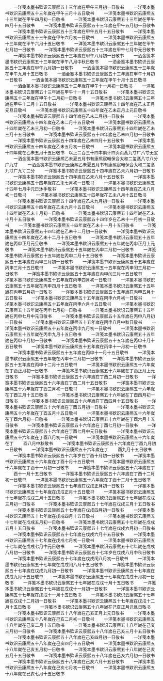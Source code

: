 <!-- { "loadSidebar": true } -->
　　一洋笺本墨书欵识云康熈五十三年嵗在甲午三月初一日敬书
　　一洋笺本墨书欵识云康熈五十三年嵗在甲午三月十五日敬书
　　一洋笺本墨书欵识云康熈五十三年嵗在甲午四月初一日敬书
　　一洋笺本墨书欵识云康熈五十三年嵗在甲午四月十五日敬书
　　一洋笺本墨书欵识云康熈五十三年嵗在甲午五月初一日敬书
　　一洋笺本墨书欵识云康熈五十三年嵗在甲午五月十五日敬书
　　一洋笺本墨书欵识云康熈五十三午嵗在甲午六月初一日敬书
　　一洋笺本墨书欵识云康熈五十三年嵗在甲午六月十五日敬书
　　一洋笺本墨书欵识云康熈五十三年嵗在甲午七月初一日敬书
　　一洋笺本墨书欵识云康熈五十三年嵗在甲午七月中元日敬书
　　一洋笺本墨书欵识云康熈五十三年嵗在甲午八月初一日敬书
　　一洒金笺本墨书欵识云康熈五十三年嵗在甲午八月中秋日敬书
　　一洒金笺本墨书欵识云康熈五十三年嵗在甲午九月初一日敬书
　　一洒金笺本墨书欵识云康熈五十三年嵗在甲午九月十五日敬书
　　一洒金笺本墨书欵识云康熈五十三年嵗在甲午十月初一日敬书
　　一洒金笺本墨书欵识云康熙五十三年嵗在甲午十月十五日敬书
　　一洒金笺本墨书欵识云康熈五十三年嵗在甲午十一月初一日敬书
　　一洋笺本墨书欵识云康熈五十三年嵗在甲午十一月十五日敬书
　　一洋笺本墨书欵识云康熈五十三年嵗在甲午十二月初一日敬书
　　一洋笺本墨书欵识云康熈五十三年嵗在甲午十二月十五日敬书
　　一洋笺本墨书欵识云康熈五十四年嵗在乙未正月元旦日敬书
　　一洋笺本墨书欵识云康熈五十四年嵗在乙未正月上元日敬书
　　一洋笺本墨书欵识云康熈五十四年嵗在乙未二月初一日敬书
　　一洋笺本墨书欵识云康熈五十四年嵗在乙未二月十五日敬书
　　一洋笺本墨书欵识云康熈五十四年嵗在乙未三月初一日敬书
　　一洋笺本墨书欵识云康熈五十四年嵗在乙未三月十五日敬书
　　一洋笺本墨书欵识云康熈五十四年嵗在乙未四月初一日敬书
　　一洋笺本墨书欵识云康熈五十四年嵗在乙未四月十五日敬书
　　一洋笺本墨书欵识云康熈五十四年嵗在乙未五月初一日敬书
　　一洋笺本墨书欵识云康熈五十四年嵗在乙未五月十五日敬书　以上二百三十四本俱计四页页髙九寸广八寸无宝
　　一洒金笺本墨书欵识云康熈乙未夏五月书有康熈宸翰保合太和二玺髙八寸八分广九寸
　　一洒金笺本墨书欵识云康熈乙未夏五月书有康熈宸翰保合太和二玺髙九寸广九寸二分
　　一洋笺本墨书欵识云康熈五十四年嵗在乙未六月初一日敬书
　　一洋笺本墨书欵识云康熈五十四年嵗在乙未六月十五日敬书
　　一洋笺本墨书欵识云康熈五十四年嵗在乙未七月初一日敬书
　　一洋笺本墨书欵识云康熈五十四年七月中元日沐手敬书
　　一洋笺本墨书欵识云康熈五十四年嵗在乙未八月初一日敬书
　　一洋笺本墨书欵识云康熈五十四年嵗在乙未八月十五日敬书
　　一洋笺本墨书欵识云康熈五十四年嵗在乙未九月初一日敬书
　　一洋笺本墨书欵识云康熈五十四年嵗在乙未九月十五日敬书
　　一洋笺本墨书欵识云康熈五十四年嵗在乙未十月初一日敬书
　　一洋笺本墨书欵识云康熈五十四年嵗在乙未十月十五日敬书
　　一洋笺本墨书欵识云康熈五十四年岁在乙未十一月初一日敬书
　　一洋笺本墨书欵识云康熈五十四年嵗在乙未十一月十五日敬书
　　一洋笺本墨书欵识云康熈五十四年嵗在乙未十二月初一日敬书
　　一洋笺本墨书欵识云康熈五十四年嵗在乙未十二月十五日敬书
　　一洋笺本墨书欵识云康熙五十五年嵗在丙申正月元旦敬书
　　一洋笺本墨书欵识云康熈五十五年嵗在丙申正月上元敬书
　　一洋笺本墨书欵识云康熈五十五年嵗在丙申二月初一日敬书
　　一洋笺本墨书欵识云康熈五十五年嵗在丙申二月十五日敬书
　　一洋笺本墨书欵识云康熈五十五年嵗在丙申三月初一日敬书
　　一洋笺本墨书欵识云康熈五十五年嵗在丙申三月十五日敬书
　　一洋笺本墨书欵识云康熈五十五年嵗在丙申闰三月初一日敬书
　　一洋笺本墨书欵识云康熈五十五年嵗在丙申闰三月十五日敬书
　　一洋笺本墨书欵识云康熈五十五年嵗在丙申四月初一日敬书
　　一洋笺本墨书欵识云康熈五十五年嵗在丙申四月十五日敬书
　　一洋笺本墨书欵识云康熈五十五年嵗在丙申五月初一日敬书
　　一洋笺本墨书欵识云康熈五十五年嵗在丙申五月十五日敬书
　　一洋笺本墨书欵识云康熈五十五年嵗在丙申六月初一日敬书
　　一洋笺本墨书欵识云康熈五十五年嵗在丙申六月十五日敬书
　　一洋笺本墨书欵识云康熈五十五年嵗在丙申七月初一日敬书
　　一洋笺本墨书欵识云康熈五十五年嵗在丙申七月中元日敬书
　　一洋笺本墨书欵识云康熈五十五年嵗在丙申八月初一日敬书
　　一洋笺本墨书欵识云康熈五十五年嵗在丙申八月中秋日敬书
　　一洋笺本墨书欵识云康熈五十五年嵗在丙申九月初一日敬书
　　一洋笺本墨书欵识云康熈五十五年嵗在丙申九月十五日敬书
　　一洋笺本墨书欵识云康熈五十五年嵗在丙申十月初一日敬书
　　一洋笺本墨书欵识云康熈五十五年嵗在丙申十月十五日敬书
　　一洋笺本墨书欵识云康熈五十五年嵗在丙申十一月初一日敬书
　　一洋笺本墨书欵识云康熈五十五年嵗在丙申十一月十五日敬书
　　一洋笺本墨书欵识云康熈五十五年歳在丙申十二月初一日敬书
　　一洋笺本墨书欵识云康熈五十五年嵗在丙申十二月十五日敬书
　　一洋笺本墨书欵识云康熈五十六年嵗在丁酉正月初一日敬书
　　一洋笺本墨书欵识云康熈五十六年嵗在丁酉正月上元日敬书
　　一洋笺本墨书欵识云康熈五十六年嵗在丁酉二月初一日敬书
　　一洋笺本墨书欵识云康熈五十六年嵗在丁酉二月十五日敬书
　　一洋笺本墨书欵识云康熈五十六年嵗在丁酉三月初一日敬书
　　一洋笺本墨书欵识云康熈五十六年嵗在丁酉三月十五日敬书
　　一洋笺本墨书欵识云康熈五十六年嵗在丁酉四月初一日敬书
　　一洋笺本墨书欵识云康熈五十六年嵗在丁酉四月十五日敬书
　　一洋笺本墨书欵识云康熈五十六年嵗在丁酉五月初一日敬书
　　一洋笺本墨书欵识云康熈五十六年嵗在丁酉五月十五日敬书
　　一洋笺本墨书欵识云康熈五十六年嵗在丁酉六月初一日敬书
　　一洋笺本墨书欵识云康熈五十六年嵗在丁酉六月十五日敬书
　　一洋笺本墨书欵识云康熈五十六年嵗在丁酉七月初一日敬书
　　一洋笺本墨书欵识云康熈五十六年嵗在丁酉七月中元日敬书
　　一洋笺本墨书欵识云康熈五十六年嵗在丁酉八月初一日敬书
　　一洋笺本墨书欵识云康熈五十六年嵗在丁
　　酉八月中秋敬书
　　一洋笺本墨书欵识云康熈五十六年嵗在丁酉九月初一日敬书
　　一洋笺本墨书欵识云康熈五十六年嵗在丁
　　酉九月十五日敬书
　　一洋笺本墨书欵识云康熈五十六年岁在丁酉十月初一日敬书
　　一洋笺本墨书欵识云康熈五十六年嵗在丁酉十月十五日敬书
　　一洋笺本墨书欵识云康熈五十六年嵗在丁酉十一月初一日敬书
　　一洋笺本墨书欵识云康熈五十六年嵗在丁
　　酉十一月十五日敬书
　　一洋笺本墨书欵识云康熈五十六年嵗在丁酉十二月初一日敬书
　　一洋笺本墨书欵识云康熈五十六年嵗在丁酉十二月十五日敬书
　　一洋笺本墨书欵识云康熈五十七年嵗在戊戌正月初一日敬书
　　一洋笺本墨书欵识云康熈五十七年嵗在戊戌正月十五日敬书
　　一洋笺本墨书欵识云康熈五十七年嵗在戊戌二月十五日敬书
　　一洋笺本墨书欵识云康熙五十七年嵗在戊戌三月初一日敬书
　　一洋笺本墨书欵识云康熈五十七年嵗在戊戌三月十五日敬书
　　一洋笺本墨书欵识云康熈五十七年嵗在戊戌四月初一日敬书
　　一洋笺本墨书欵识云康熙五十七年嵗在戊戌四月十五日敬书
　　一洋笺本墨书欵识云康熈五十七年嵗在戊戌五月初一日敬书
　　一洋笺本墨书欵识云康熈五十七年嵗在戊戌五月十五日敬书
　　一洋笺本墨书欵识云康熈五十七年嵗在戊戌六月初一日敬书
　　一洋笺本墨书欵识云康熈五十七年嵗在戊戌六月十五日敬书
　　一洋笺本墨书欵识云康熈五十七年嵗在戊戌七月初一日敬书
　　一洋笺本墨书欵识云康熈五十七年嵗在戊戌七月中元日敬书
　　一洋笺本墨书欵识云康熈五十七年嵗在戊戌八月初一日敬书
　　一洋笺本墨书欵识云康熈五十七年岁在戊戌八月中秋日敬书
　　一洋笺本墨书欵识云康熈五十七年嵗在戊戌闰八月初一日敬书
　　一洋笺本墨书欵识云康熈五十七年嵗在戊戌闰八月十五日敬书
　　一洋笺本墨书欵识云康熈五十七年嵗在戊戌九月初一日敬书
　　一洋笺本墨书欵识云康熈五十七年嵗在戊戌九月十五日敬书
　　一洋笺本墨书欵识云康熈五十七年嵗在戊戌十月初一日敬书
　　一洋笺本墨书欵识云康熈五十七年嵗在戊戌十月十五日敬书
　　一洋笺本墨书欵识云康熈五十七年嵗在戊戌十一月初一日敬书
　　一洋笺本墨书欵识云康熈五十七年嵗在戊戌十一月十五日敬书
　　一洋笺本墨书欵识云康熈五十七年嵗在戊戌十二月初一日敬书
　　一洋笺本墨书欵识云康熈五十七年嵗在戊戌十二月十五日敬书
　　一洋笺本墨书欵识云康熈五十八年嵗在己亥正月元旦日敬书
　　一洋笺本墨书欵识云康熈五十八年嵗在己亥正月上元日敬书
　　一洋笺本墨书欵识云康熈五十八年嵗在己亥二月初一日敬书
　　一洋笺本墨书欵识云康熈五十八年嵗在己亥二月十五日敬书
　　一洋笺本墨书欵识云康熈五十八年嵗在己亥三月初一日敬书
　　一洋笺本墨书欵识云康熈五十八年嵗在己亥三月十五日敬书
　　一洋笺本墨书欵识云康熈五十八年嵗在己亥四月初一日敬书
　　一洋笺本墨书欵识云康熈五十八年嵗在己亥四月十五日敬书
　　一洋笺本墨书欵识云康熈五十八年嵗在己亥五月初一日敬书
　　一洋笺本墨书欵识云康熈五十八年嵗在己亥五月十五日敬书
　　一洋笺本墨书欵识云康熈五十八年嵗在己亥六月初一日敬书
　　一洋笺本墨书欵识云康熈五十八年嵗在己亥六月十五日敬书
　　一洋笺本墨书欵识云康熈五十八年嵗在己亥七月初一日敬书
　　一洋笺本墨书欵识云康熈五十八年嵗在己亥七月十五日敬书
